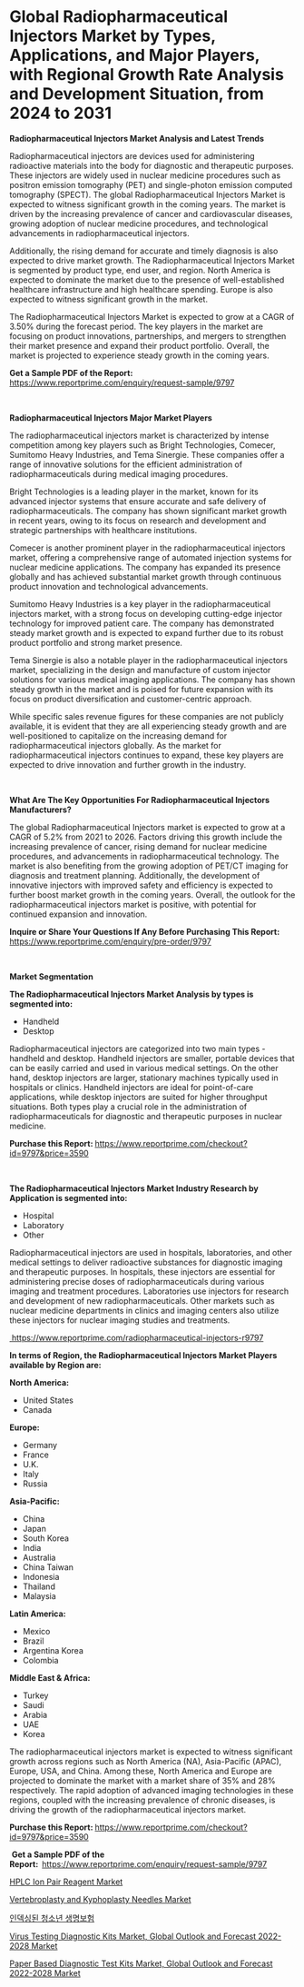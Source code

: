 <p><h1>Global Radiopharmaceutical Injectors Market by Types, Applications, and Major Players, with Regional Growth Rate Analysis and Development Situation, from 2024 to 2031</h1></p><p><strong>Radiopharmaceutical Injectors Market Analysis and Latest Trends</strong></p>
<p><p>Radiopharmaceutical injectors are devices used for administering radioactive materials into the body for diagnostic and therapeutic purposes. These injectors are widely used in nuclear medicine procedures such as positron emission tomography (PET) and single-photon emission computed tomography (SPECT). The global Radiopharmaceutical Injectors Market is expected to witness significant growth in the coming years. The market is driven by the increasing prevalence of cancer and cardiovascular diseases, growing adoption of nuclear medicine procedures, and technological advancements in radiopharmaceutical injectors.</p><p>Additionally, the rising demand for accurate and timely diagnosis is also expected to drive market growth. The Radiopharmaceutical Injectors Market is segmented by product type, end user, and region. North America is expected to dominate the market due to the presence of well-established healthcare infrastructure and high healthcare spending. Europe is also expected to witness significant growth in the market.</p><p>The Radiopharmaceutical Injectors Market is expected to grow at a CAGR of 3.50% during the forecast period. The key players in the market are focusing on product innovations, partnerships, and mergers to strengthen their market presence and expand their product portfolio. Overall, the market is projected to experience steady growth in the coming years.</p></p>
<p><strong>Get a Sample PDF of the Report:&nbsp;</strong> <a href="https://www.reportprime.com/enquiry/request-sample/9797">https://www.reportprime.com/enquiry/request-sample/9797</a></p>
<p>&nbsp;</p>
<p><strong>Radiopharmaceutical Injectors Major Market Players</strong></p>
<p><p>The radiopharmaceutical injectors market is characterized by intense competition among key players such as Bright Technologies, Comecer, Sumitomo Heavy Industries, and Tema Sinergie. These companies offer a range of innovative solutions for the efficient administration of radiopharmaceuticals during medical imaging procedures.</p><p>Bright Technologies is a leading player in the market, known for its advanced injector systems that ensure accurate and safe delivery of radiopharmaceuticals. The company has shown significant market growth in recent years, owing to its focus on research and development and strategic partnerships with healthcare institutions.</p><p>Comecer is another prominent player in the radiopharmaceutical injectors market, offering a comprehensive range of automated injection systems for nuclear medicine applications. The company has expanded its presence globally and has achieved substantial market growth through continuous product innovation and technological advancements.</p><p>Sumitomo Heavy Industries is a key player in the radiopharmaceutical injectors market, with a strong focus on developing cutting-edge injector technology for improved patient care. The company has demonstrated steady market growth and is expected to expand further due to its robust product portfolio and strong market presence.</p><p>Tema Sinergie is also a notable player in the radiopharmaceutical injectors market, specializing in the design and manufacture of custom injector solutions for various medical imaging applications. The company has shown steady growth in the market and is poised for future expansion with its focus on product diversification and customer-centric approach.</p><p>While specific sales revenue figures for these companies are not publicly available, it is evident that they are all experiencing steady growth and are well-positioned to capitalize on the increasing demand for radiopharmaceutical injectors globally. As the market for radiopharmaceutical injectors continues to expand, these key players are expected to drive innovation and further growth in the industry.</p></p>
<p>&nbsp;</p>
<p><strong>What Are The Key Opportunities For Radiopharmaceutical Injectors Manufacturers?</strong></p>
<p><p>The global Radiopharmaceutical Injectors market is expected to grow at a CAGR of 5.2% from 2021 to 2026. Factors driving this growth include the increasing prevalence of cancer, rising demand for nuclear medicine procedures, and advancements in radiopharmaceutical technology. The market is also benefiting from the growing adoption of PET/CT imaging for diagnosis and treatment planning. Additionally, the development of innovative injectors with improved safety and efficiency is expected to further boost market growth in the coming years. Overall, the outlook for the radiopharmaceutical injectors market is positive, with potential for continued expansion and innovation.</p></p>
<p><strong>Inquire or Share Your Questions If Any Before Purchasing This Report:</strong> <a href="https://www.reportprime.com/enquiry/pre-order/9797">https://www.reportprime.com/enquiry/pre-order/9797</a></p>
<p>&nbsp;</p>
<p><strong>Market Segmentation</strong></p>
<p><strong>The Radiopharmaceutical Injectors Market Analysis by types is segmented into:</strong></p>
<p><ul><li>Handheld</li><li>Desktop</li></ul></p>
<p><p>Radiopharmaceutical injectors are categorized into two main types - handheld and desktop. Handheld injectors are smaller, portable devices that can be easily carried and used in various medical settings. On the other hand, desktop injectors are larger, stationary machines typically used in hospitals or clinics. Handheld injectors are ideal for point-of-care applications, while desktop injectors are suited for higher throughput situations. Both types play a crucial role in the administration of radiopharmaceuticals for diagnostic and therapeutic purposes in nuclear medicine.</p></p>
<p><strong>Purchase this Report:&nbsp;</strong><a href="https://www.reportprime.com/checkout?id=9797&price=3590">https://www.reportprime.com/checkout?id=9797&price=3590</a></p>
<p>&nbsp;</p>
<p><strong>The Radiopharmaceutical Injectors Market Industry Research by Application is segmented into:</strong></p>
<p><ul><li>Hospital</li><li>Laboratory</li><li>Other</li></ul></p>
<p><p>Radiopharmaceutical injectors are used in hospitals, laboratories, and other medical settings to deliver radioactive substances for diagnostic imaging and therapeutic purposes. In hospitals, these injectors are essential for administering precise doses of radiopharmaceuticals during various imaging and treatment procedures. Laboratories use injectors for research and development of new radiopharmaceuticals. Other markets such as nuclear medicine departments in clinics and imaging centers also utilize these injectors for nuclear imaging studies and treatments.</p></p>
<p><a href="https://www.reportprime.com/radiopharmaceutical-injectors-r9797">&nbsp;https://www.reportprime.com/radiopharmaceutical-injectors-r9797</a></p>
<p><strong>In terms of Region, the Radiopharmaceutical Injectors Market Players available by Region are:</strong></p>
<p>
    <p> <strong> North America: </strong>
        <ul>
            <li>United States</li>
            <li>Canada</li>
        </ul>
        </p> 
    <p> <strong> Europe: </strong>
        <ul>
            <li>Germany</li>
            <li>France</li>
            <li>U.K.</li>
            <li>Italy</li>
            <li>Russia</li>
        </ul>
        </p> 
    <p> <strong> Asia-Pacific: </strong>
        <ul>
            <li>China</li>
            <li>Japan</li>
            <li>South Korea</li>
            <li>India</li>
            <li>Australia</li>
            <li>China Taiwan</li>
            <li>Indonesia</li>
            <li>Thailand</li>
            <li>Malaysia</li>
        </ul>
        </p> 
    <p> <strong> Latin America: </strong>
        <ul>
            <li>Mexico</li>
            <li>Brazil</li>
            <li>Argentina Korea</li>
            <li>Colombia</li>
        </ul>
        </p> 
    <p> <strong> Middle East & Africa: </strong>
        <ul>
            <li>Turkey</li>
            <li>Saudi</li>
            <li>Arabia</li>
            <li>UAE</li>
            <li>Korea</li>
        </ul>
    </p>
    </p>
<p><p>The radiopharmaceutical injectors market is expected to witness significant growth across regions such as North America (NA), Asia-Pacific (APAC), Europe, USA, and China. Among these, North America and Europe are projected to dominate the market with a market share of 35% and 28% respectively. The rapid adoption of advanced imaging technologies in these regions, coupled with the increasing prevalence of chronic diseases, is driving the growth of the radiopharmaceutical injectors market.</p></p>
<p><strong>Purchase this Report: </strong><a href="https://www.reportprime.com/checkout?id=9797&price=3590">https://www.reportprime.com/checkout?id=9797&price=3590</a></p>
<p>&nbsp;<strong>Get a Sample PDF of the Report:&nbsp;&nbsp;</strong><a href="https://www.reportprime.com/enquiry/request-sample/9797">https://www.reportprime.com/enquiry/request-sample/9797</a></p>
<p><strong></strong></p>
<p><p><a href="https://medium.com/@nettieboyle28/hplc-ion-pair-reagent-market-size-share-trends-analysis-report-by-end-use-biological-f48e5bf3c3be">HPLC Ion Pair Reagent Market</a></p><p><a href="https://github.com/brentleyjimmiealvaradoz4l1rea/Market-Research-Report-List-4/blob/main/vertebroplasty-and-kyphoplasty-needles-market.md">Vertebroplasty and Kyphoplasty Needles Market</a></p><p><a href="https://github.com/marufmohassin05/Market-Research-Report-List-2/blob/main/4999011106377.md">인덱싱된 청소년 생명보험</a></p><p><a href="https://issuu.com/reportprime-2/docs/virus-testing-diagnostic-kits-marke_73e2adb0d773a2">Virus Testing Diagnostic Kits Market, Global Outlook and Forecast 2022-2028 Market</a></p><p><a href="https://issuu.com/reportprime-2/docs/paper-based-diagnostic-test-kits-ma_95d21133020c96">Paper Based Diagnostic Test Kits Market, Global Outlook and Forecast 2022-2028 Market</a></p></p>